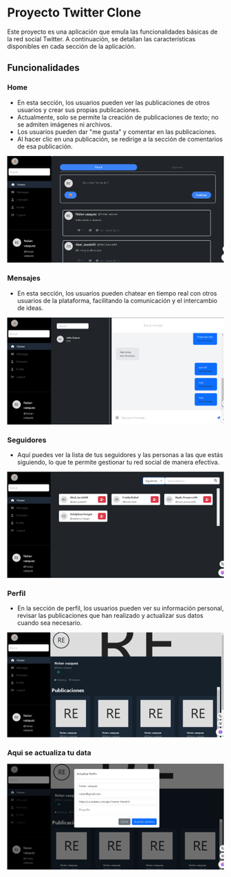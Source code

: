 # Proyecto Twitter Clone 
 
Este proyecto es una aplicación que emula las funcionalidades básicas de la red social Twitter. A continuación, se detallan las características disponibles en cada sección de la aplicación. 
 
## Funcionalidades 
 
### Home 
- En esta sección, los usuarios pueden ver las publicaciones de otros usuarios y crear sus propias publicaciones.  
- Actualmente, solo se permite la creación de publicaciones de texto; no se admiten imágenes ni archivos. 
- Los usuarios pueden dar "me gusta" y comentar en las publicaciones. 
- Al hacer clic en una publicación, se redirige a la sección de comentarios de esa publicación. 

![Home](images/home.png)


### Mensajes 
- En esta sección, los usuarios pueden chatear en tiempo real con otros usuarios de la plataforma, facilitando la comunicación y el intercambio de ideas. 

![mensaje](images/message.png)

### Seguidores 
- Aquí puedes ver la lista de tus seguidores y las personas a las que estás siguiendo, lo que te permite gestionar tu red social de manera efectiva. 

![Followers](images/followers.png)

### Perfil 
- En la sección de perfil, los usuarios pueden ver su información personal, revisar las publicaciones que han realizado y actualizar sus datos cuando sea necesario. 


![Profile](images/perfil.png)

### Aqui se actualiza tu data
![Profile_U](images/perfil_act.png)
